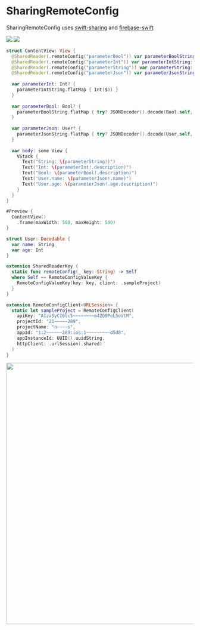 # SharingRemoteConfig

SharingRemoteConfig uses [swift-sharing](https://github.com/pointfreeco/swift-sharing) and [firebase-swift](https://github.com/zunda-pixel/firebase-swift)

[![](https://img.shields.io/endpoint?url=https%3A%2F%2Fswiftpackageindex.com%2Fapi%2Fpackages%2Fzunda-pixel%2Fsharing-remoteconfig%2Fbadge%3Ftype%3Dswift-versions)](https://swiftpackageindex.com/zunda-pixel/sharing-remoteconfig)
[![](https://img.shields.io/endpoint?url=https%3A%2F%2Fswiftpackageindex.com%2Fapi%2Fpackages%2Fzunda-pixel%2Fsharing-remoteconfig%2Fbadge%3Ftype%3Dplatforms)](https://swiftpackageindex.com/zunda-pixel/sharing-remoteconfig)

```swift
struct ContentView: View {
  @SharedReader(.remoteConfig("parameterBool")) var parameterBoolString: String?
  @SharedReader(.remoteConfig("parameterInt")) var parameterIntString: String?
  @SharedReader(.remoteConfig("parameterString")) var parameterString: String?
  @SharedReader(.remoteConfig("parameterJson")) var parameterJsonString: String?
  
  var parameterInt: Int? {
    parameterIntString.flatMap { Int($0) }
  }
  
  var parameterBool: Bool? {
    parameterBoolString.flatMap { try? JSONDecoder().decode(Bool.self, from: Data($0.utf8)) }
  }
  
  var parameterJson: User? {
    parameterJsonString.flatMap { try? JSONDecoder().decode(User.self, from: Data($0.utf8)) }
  }
  
  var body: some View {
    VStack {
      Text("String: \(parameterString!)")
      Text("Int: \(parameterInt!.description)")
      Text("Bool: \(parameterBool!.description)")
      Text("User.name: \(parameterJson!.name)")
      Text("User.age: \(parameterJson!.age.description)")
    }
  }
}

#Preview {
  ContentView()
    .frame(maxWidth: 500, maxHeight: 500)
}

struct User: Decodable {
  var name: String
  var age: Int
}

extension SharedReaderKey {
  static func remoteConfig(_ key: String) -> Self
  where Self == RemoteConfigValueKey {
    RemoteConfigValueKey(key: key, client: .sampleProject)
  }
}

extension RemoteConfigClient<URLSession> {
  static let sampleProject = RemoteConfigClient(
    apiKey: "AIzaSyCI6lc5~~~~~~~~m4ZQ9PoL5oVtM",
    projectId: "21~~~~~289",
    projectName: "n~~~~s",
    appId: "1:2~~~~~~289:ios:1~~~~~~~~~d5d8",
    appInstanceId: UUID().uuidString,
    httpClient: .urlSession(.shared)
  )
}
```

<img width="700px" src="https://github.com/user-attachments/assets/4c0d5b6e-b964-42c7-83e1-8c9379957055" />
